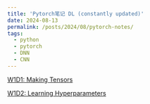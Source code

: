 ```yaml
---
title: 'Pytorch笔记 DL (constantly updated)'
date: 2024-08-13
permalink: /posts/2024/08/pytorch-notes/
tags:
  - python
  - pytorch
  - DNN
  - CNN
---
```


[W1D1: Making Tensors](https://shangll.notion.site/W1D1-Making-Tensors-fd6c7365b7154019826166e212351882)

[W1D2: Learning Hyperparameters](https://shangll.notion.site/W1D2-Learning-Hyperparameters-2da1d27148f0447ba5ddec240fed6b74?pvs=4)
